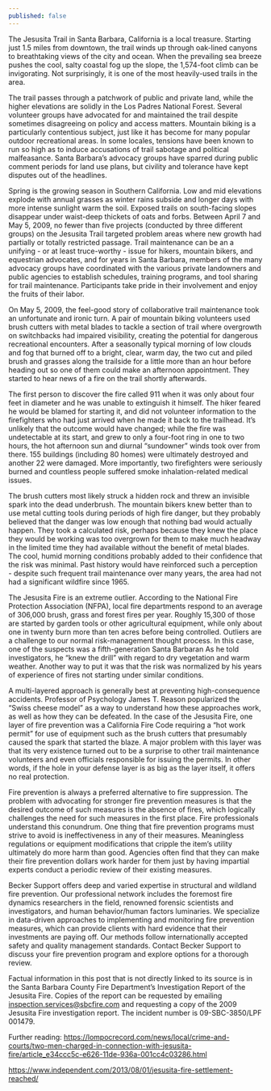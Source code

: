 ```yaml
---
published: false
---
```

The Jesusita Trail in Santa Barbara, California is a local treasure. Starting just 1.5 miles from downtown, the trail winds up through oak-lined canyons to breathtaking views of the city and ocean. When the prevailing sea breeze pushes the cool, salty coastal fog up the slope, the 1,574-foot climb can be invigorating. Not surprisingly, it is one of the most heavily-used trails in the area.

The trail passes through a patchwork of public and private land, while the higher elevations are solidly in the Los Padres National Forest. Several volunteer groups have advocated for and maintained the trail despite sometimes disagreeing on policy and access matters. Mountain biking is a particularly contentious subject, just like it has become for many popular outdoor recreational areas. In some locales, tensions have been known to run so high as to induce accusations of trail sabotage and political malfeasance. Santa Barbara’s advocacy groups have sparred during public comment periods for land use plans, but civility and tolerance have kept disputes out of the headlines.

Spring is the growing season in Southern California. Low and mid elevations explode with annual grasses as winter rains subside and longer days with more intense sunlight warm the soil. Exposed trails on south-facing slopes disappear under waist-deep thickets of oats and forbs. Between April 7 and May 5, 2009, no fewer than five projects (conducted by three different groups) on the Jesusita Trail targeted problem areas where new growth had partially or totally restricted passage. Trail maintenance can be an a unifying - or at least truce-worthy - issue for hikers, mountain bikers, and equestrian advocates, and for years in Santa Barbara, members of the many advocacy groups have coordinated with the various private landowners and public agencies to establish schedules, training programs, and tool sharing for trail maintenance. Participants take pride in their involvement and enjoy the fruits of their labor.

On May 5, 2009, the feel-good story of collaborative trail maintenance took an unfortunate and ironic turn. A pair of mountain biking volunteers used brush cutters with metal blades to tackle a section of trail where overgrowth on switchbacks had impaired visibility, creating the potential for dangerous recreational encounters. After a seasonally typical morning of low clouds and fog that burned off to a bright, clear, warm day, the two cut and piled brush and grasses along the trailside for a little more than an hour before heading out so one of them could make an afternoon appointment. They started to hear news of a fire on the trail shortly afterwards.

The first person to discover the fire called 911 when it was only about four feet in diameter and he was unable to extinguish it himself. The hiker feared he would be blamed for starting it, and did not volunteer information to the firefighters who had just arrived when he made it back to the trailhead. It’s unlikely that the outcome would have changed; while the fire was undetectable at its start, and grew to only a four-foot ring in one to two hours, the hot afternoon sun and diurnal “sundowner” winds took over from there. 155 buildings (including 80 homes) were ultimately destroyed and another 22 were damaged. More importantly, two firefighters were seriously burned and countless people suffered smoke inhalation-related medical issues.

The brush cutters most likely struck a hidden rock and threw an invisible spark into the dead underbrush. The mountain bikers knew better than to use metal cutting tools during periods of high fire danger, but they probably believed that the danger was low enough that nothing bad would actually happen. They took a calculated risk, perhaps because they knew the place they would be working was too overgrown for them to make much headway in the limited time they had available without the benefit of metal blades. The cool, humid morning conditions probably added to their confidence that the risk was minimal. Past history would have reinforced such a perception - despite such frequent trail maintenance over many years, the area had not had a significant wildfire since 1965.

The Jesusita Fire is an extreme outlier. According to the National Fire Protection Association (NFPA), local fire departments respond to an average of 306,000 brush, grass and forest fires per year. Roughly 15,300 of those are started by garden tools or other agricultural equipment, while only about one in twenty burn more than ten acres before being controlled. Outliers are a challenge to our normal risk-management thought process. In this case, one of the suspects was a fifth-generation Santa Barbaran As he told investigators, he “knew the drill” with regard to dry vegetation and warm weather. Another way to put it was that the risk was normalized by his years of experience of fires not starting under similar conditions.

A multi-layered approach is generally best at preventing high-consequence accidents. Professor of Psychology James T. Reason popularized the “Swiss cheese model” as a way to understand how these approaches work, as well as how they can be defeated. In the case of the Jesusita Fire, one layer of fire prevention was a California Fire Code requiring a “hot work permit” for use of equipment such as the brush cutters that presumably caused the spark that started the blaze. A major problem with this layer was that its very existence turned out to be a surprise to other trail maintenance volunteers and even officials responsible for issuing the permits. In other words, if the hole in your defense layer is as big as the layer itself, it offers no real protection.

Fire prevention is always a preferred alternative to fire suppression. The problem with advocating for stronger fire prevention measures is that the desired outcome of such measures is the absence of fires, which logically challenges the need for such measures in the first place. Fire professionals understand this conundrum. One thing that fire prevention programs must strive to avoid is ineffectiveness in any of their measures. Meaningless regulations or equipment modifications that cripple the item’s utility ultimately do more harm than good. Agencies often find that they can make their fire prevention dollars work harder for them just by having impartial experts conduct a periodic review of their existing measures.

Becker Support offers deep and varied expertise in structural and wildland fire prevention. Our professional network includes the foremost fire dynamics researchers in the field, renowned forensic scientists and investigators, and human behavior/human factors luminaries. We specialize in data-driven approaches to implementing and monitoring fire prevention measures, which can provide clients with hard evidence that their investments are paying off. Our methods follow internationally accepted safety and quality management standards. Contact Becker Support to discuss your fire prevention program and explore options for a thorough review.

Factual information in this post that is not directly linked to its source is in the Santa Barbara County Fire Department’s Investigation Report of the Jesusita Fire. Copies of the report can be requested by emailing inspection.services@sbcfire.com and requesting a copy of the 2009 Jesusita Fire investigation report. The incident number is 09-SBC-3850/LPF 001479.

Further reading:
https://lompocrecord.com/news/local/crime-and-courts/two-men-charged-in-connection-with-jesusita-fire/article_e34ccc5c-e626-11de-936a-001cc4c03286.html

https://www.independent.com/2013/08/01/jesusita-fire-settlement-reached/

